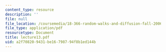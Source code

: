 ```yaml
---
content_type: resource
description: ''
file: null
file_location: /coursemedia/18-366-random-walks-and-diffusion-fall-2006/a2f708209431be16798794f8b1ed144b_lecture13.pdf
file_type: application/pdf
resourcetype: Document
title: lecture13.pdf
uid: a2f70820-9431-be16-7987-94f8b1ed144b
---
```

